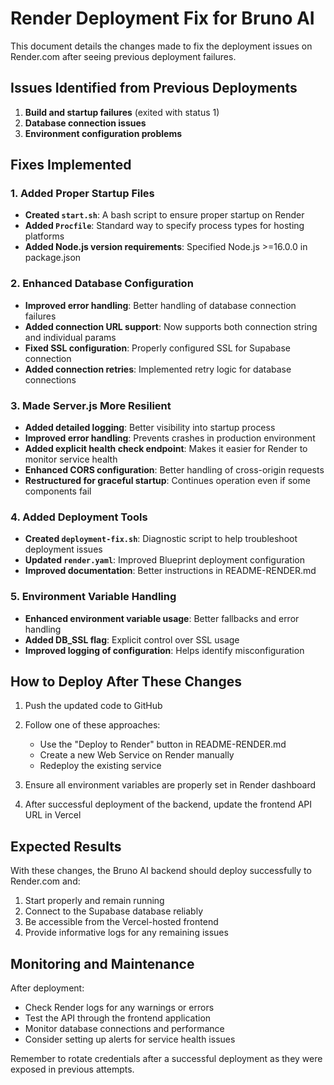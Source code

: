# Render Deployment Fix for Bruno AI

This document details the changes made to fix the deployment issues on Render.com after seeing previous deployment failures.

## Issues Identified from Previous Deployments

1. **Build and startup failures** (exited with status 1)
2. **Database connection issues**
3. **Environment configuration problems**

## Fixes Implemented

### 1. Added Proper Startup Files

- **Created `start.sh`**: A bash script to ensure proper startup on Render
- **Added `Procfile`**: Standard way to specify process types for hosting platforms
- **Added Node.js version requirements**: Specified Node.js >=16.0.0 in package.json

### 2. Enhanced Database Configuration

- **Improved error handling**: Better handling of database connection failures
- **Added connection URL support**: Now supports both connection string and individual params
- **Fixed SSL configuration**: Properly configured SSL for Supabase connection
- **Added connection retries**: Implemented retry logic for database connections

### 3. Made Server.js More Resilient

- **Added detailed logging**: Better visibility into startup process
- **Improved error handling**: Prevents crashes in production environment
- **Added explicit health check endpoint**: Makes it easier for Render to monitor service health
- **Enhanced CORS configuration**: Better handling of cross-origin requests
- **Restructured for graceful startup**: Continues operation even if some components fail

### 4. Added Deployment Tools

- **Created `deployment-fix.sh`**: Diagnostic script to help troubleshoot deployment issues
- **Updated `render.yaml`**: Improved Blueprint deployment configuration
- **Improved documentation**: Better instructions in README-RENDER.md

### 5. Environment Variable Handling

- **Enhanced environment variable usage**: Better fallbacks and error handling
- **Added DB_SSL flag**: Explicit control over SSL usage
- **Improved logging of configuration**: Helps identify misconfiguration

## How to Deploy After These Changes

1. Push the updated code to GitHub
2. Follow one of these approaches:
   - Use the "Deploy to Render" button in README-RENDER.md
   - Create a new Web Service on Render manually
   - Redeploy the existing service

3. Ensure all environment variables are properly set in Render dashboard
4. After successful deployment of the backend, update the frontend API URL in Vercel

## Expected Results

With these changes, the Bruno AI backend should deploy successfully to Render.com and:

1. Start properly and remain running
2. Connect to the Supabase database reliably
3. Be accessible from the Vercel-hosted frontend
4. Provide informative logs for any remaining issues

## Monitoring and Maintenance

After deployment:
- Check Render logs for any warnings or errors
- Test the API through the frontend application
- Monitor database connections and performance
- Consider setting up alerts for service health issues

Remember to rotate credentials after a successful deployment as they were exposed in previous attempts.